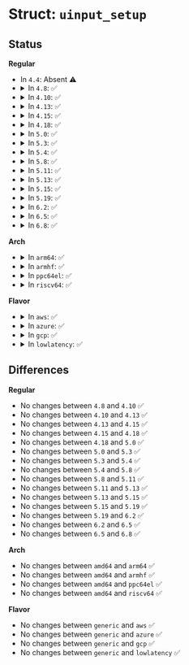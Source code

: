# Struct: <code>uinput_setup</code>

## Status
<b>Regular</b>
<ul>
<li>
In <code>4.4</code>: Absent ⚠️
</li>
<li>
<details>
<summary>In <code>4.8</code>: ✅</summary>

```c
struct uinput_setup {
    struct input_id id;
    char name[80];
    __u32 ff_effects_max;
};
```
</details>
</li>
<li>
<details>
<summary>In <code>4.10</code>: ✅</summary>

```c
struct uinput_setup {
    struct input_id id;
    char name[80];
    __u32 ff_effects_max;
};
```
</details>
</li>
<li>
<details>
<summary>In <code>4.13</code>: ✅</summary>

```c
struct uinput_setup {
    struct input_id id;
    char name[80];
    __u32 ff_effects_max;
};
```
</details>
</li>
<li>
<details>
<summary>In <code>4.15</code>: ✅</summary>

```c
struct uinput_setup {
    struct input_id id;
    char name[80];
    __u32 ff_effects_max;
};
```
</details>
</li>
<li>
<details>
<summary>In <code>4.18</code>: ✅</summary>

```c
struct uinput_setup {
    struct input_id id;
    char name[80];
    __u32 ff_effects_max;
};
```
</details>
</li>
<li>
<details>
<summary>In <code>5.0</code>: ✅</summary>

```c
struct uinput_setup {
    struct input_id id;
    char name[80];
    __u32 ff_effects_max;
};
```
</details>
</li>
<li>
<details>
<summary>In <code>5.3</code>: ✅</summary>

```c
struct uinput_setup {
    struct input_id id;
    char name[80];
    __u32 ff_effects_max;
};
```
</details>
</li>
<li>
<details>
<summary>In <code>5.4</code>: ✅</summary>

```c
struct uinput_setup {
    struct input_id id;
    char name[80];
    __u32 ff_effects_max;
};
```
</details>
</li>
<li>
<details>
<summary>In <code>5.8</code>: ✅</summary>

```c
struct uinput_setup {
    struct input_id id;
    char name[80];
    __u32 ff_effects_max;
};
```
</details>
</li>
<li>
<details>
<summary>In <code>5.11</code>: ✅</summary>

```c
struct uinput_setup {
    struct input_id id;
    char name[80];
    __u32 ff_effects_max;
};
```
</details>
</li>
<li>
<details>
<summary>In <code>5.13</code>: ✅</summary>

```c
struct uinput_setup {
    struct input_id id;
    char name[80];
    __u32 ff_effects_max;
};
```
</details>
</li>
<li>
<details>
<summary>In <code>5.15</code>: ✅</summary>

```c
struct uinput_setup {
    struct input_id id;
    char name[80];
    __u32 ff_effects_max;
};
```
</details>
</li>
<li>
<details>
<summary>In <code>5.19</code>: ✅</summary>

```c
struct uinput_setup {
    struct input_id id;
    char name[80];
    __u32 ff_effects_max;
};
```
</details>
</li>
<li>
<details>
<summary>In <code>6.2</code>: ✅</summary>

```c
struct uinput_setup {
    struct input_id id;
    char name[80];
    __u32 ff_effects_max;
};
```
</details>
</li>
<li>
<details>
<summary>In <code>6.5</code>: ✅</summary>

```c
struct uinput_setup {
    struct input_id id;
    char name[80];
    __u32 ff_effects_max;
};
```
</details>
</li>
<li>
<details>
<summary>In <code>6.8</code>: ✅</summary>

```c
struct uinput_setup {
    struct input_id id;
    char name[80];
    __u32 ff_effects_max;
};
```
</details>
</li>
</ul>
<b>Arch</b>
<ul>
<li>
<details>
<summary>In <code>arm64</code>: ✅</summary>

```c
struct uinput_setup {
    struct input_id id;
    char name[80];
    __u32 ff_effects_max;
};
```
</details>
</li>
<li>
<details>
<summary>In <code>armhf</code>: ✅</summary>

```c
struct uinput_setup {
    struct input_id id;
    char name[80];
    __u32 ff_effects_max;
};
```
</details>
</li>
<li>
<details>
<summary>In <code>ppc64el</code>: ✅</summary>

```c
struct uinput_setup {
    struct input_id id;
    char name[80];
    __u32 ff_effects_max;
};
```
</details>
</li>
<li>
<details>
<summary>In <code>riscv64</code>: ✅</summary>

```c
struct uinput_setup {
    struct input_id id;
    char name[80];
    __u32 ff_effects_max;
};
```
</details>
</li>
</ul>
<b>Flavor</b>
<ul>
<li>
<details>
<summary>In <code>aws</code>: ✅</summary>

```c
struct uinput_setup {
    struct input_id id;
    char name[80];
    __u32 ff_effects_max;
};
```
</details>
</li>
<li>
<details>
<summary>In <code>azure</code>: ✅</summary>

```c
struct uinput_setup {
    struct input_id id;
    char name[80];
    __u32 ff_effects_max;
};
```
</details>
</li>
<li>
<details>
<summary>In <code>gcp</code>: ✅</summary>

```c
struct uinput_setup {
    struct input_id id;
    char name[80];
    __u32 ff_effects_max;
};
```
</details>
</li>
<li>
<details>
<summary>In <code>lowlatency</code>: ✅</summary>

```c
struct uinput_setup {
    struct input_id id;
    char name[80];
    __u32 ff_effects_max;
};
```
</details>
</li>
</ul>

## Differences
<b>Regular</b>
<ul>
<li>
No changes between <code>4.8</code> and <code>4.10</code> ✅
</li>
<li>
No changes between <code>4.10</code> and <code>4.13</code> ✅
</li>
<li>
No changes between <code>4.13</code> and <code>4.15</code> ✅
</li>
<li>
No changes between <code>4.15</code> and <code>4.18</code> ✅
</li>
<li>
No changes between <code>4.18</code> and <code>5.0</code> ✅
</li>
<li>
No changes between <code>5.0</code> and <code>5.3</code> ✅
</li>
<li>
No changes between <code>5.3</code> and <code>5.4</code> ✅
</li>
<li>
No changes between <code>5.4</code> and <code>5.8</code> ✅
</li>
<li>
No changes between <code>5.8</code> and <code>5.11</code> ✅
</li>
<li>
No changes between <code>5.11</code> and <code>5.13</code> ✅
</li>
<li>
No changes between <code>5.13</code> and <code>5.15</code> ✅
</li>
<li>
No changes between <code>5.15</code> and <code>5.19</code> ✅
</li>
<li>
No changes between <code>5.19</code> and <code>6.2</code> ✅
</li>
<li>
No changes between <code>6.2</code> and <code>6.5</code> ✅
</li>
<li>
No changes between <code>6.5</code> and <code>6.8</code> ✅
</li>
</ul>
<b>Arch</b>
<ul>
<li>
No changes between <code>amd64</code> and <code>arm64</code> ✅
</li>
<li>
No changes between <code>amd64</code> and <code>armhf</code> ✅
</li>
<li>
No changes between <code>amd64</code> and <code>ppc64el</code> ✅
</li>
<li>
No changes between <code>amd64</code> and <code>riscv64</code> ✅
</li>
</ul>
<b>Flavor</b>
<ul>
<li>
No changes between <code>generic</code> and <code>aws</code> ✅
</li>
<li>
No changes between <code>generic</code> and <code>azure</code> ✅
</li>
<li>
No changes between <code>generic</code> and <code>gcp</code> ✅
</li>
<li>
No changes between <code>generic</code> and <code>lowlatency</code> ✅
</li>
</ul>
